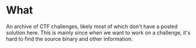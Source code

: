# What
An archive of CTF challenges, likely most of which don't have a posted solution here. This is mainly since when we want to work on a challenge, it's hard to find the source binary and other information.
